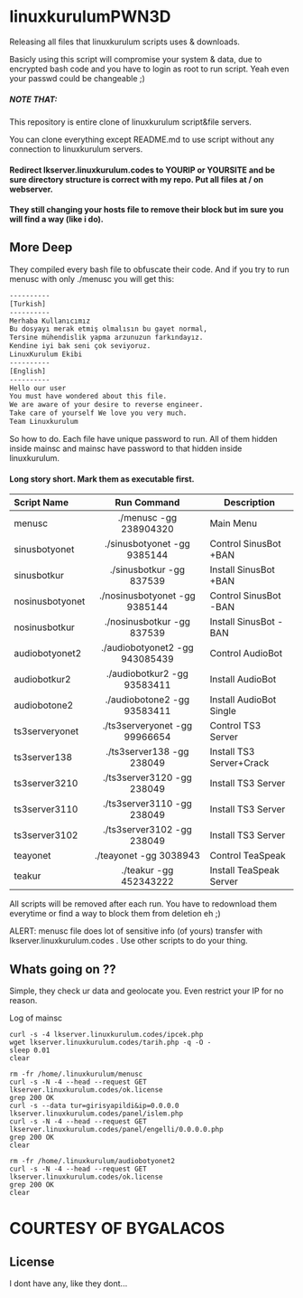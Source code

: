# linuxkurulumPWN3D

Releasing all files that linuxkurulum scripts uses & downloads.

Basicly using this script will compromise your system & data, due to encrypted bash code and you have to login as root to run script. Yeah even your passwd could be changeable ;)

##### NOTE THAT: 

This repository is entire clone of linuxkurulum script&file servers. 

You can clone everything except README.md to use script without any connection to linuxkurulum servers.
 
#### Redirect lkserver.linuxkurulum.codes to YOURIP or YOURSITE and be sure directory structure is correct with my repo. Put all files at / on webserver.

#### They still changing your hosts file to remove their block but im sure you will find a way (like i do).

## More Deep

They compiled every bash file to obfuscate their code. And if you try to run menusc with only ./menusc you will get this:



```bash
----------
[Turkish]
----------
Merhaba Kullanıcımız
Bu dosyayı merak etmiş olmalısın bu gayet normal,
Tersine mühendislik yapma arzunuzun farkındayız.
Kendine iyi bak seni çok seviyoruz.
LinuxKurulum Ekibi
----------
[English]
----------
Hello our user
You must have wondered about this file.
We are aware of your desire to reverse engineer.
Take care of yourself We love you very much.
Team Linuxkurulum

```
So how to do. Each file have unique password to run. All of them hidden inside mainsc and mainsc have password to that hidden inside linuxkurulum.


#### Long story short. Mark them as executable first.

| Script Name  | Run Command  | Description |
| :------------ |:---------------:| -----|
|menusc| ./menusc -gg 238904320|Main Menu|
|sinusbotyonet| ./sinusbotyonet -gg 9385144|Control SinusBot +BAN|
|sinusbotkur| ./sinusbotkur -gg 837539|Install SinusBot +BAN|
|nosinusbotyonet| ./nosinusbotyonet -gg 9385144|Control SinusBot -BAN|
|nosinusbotkur| ./nosinusbotkur -gg 837539|Install SinusBot -BAN|
|audiobotyonet2| ./audiobotyonet2 -gg 943085439|Control AudioBot|
|audiobotkur2| ./audiobotkur2 -gg 93583411|Install AudioBot|
|audiobotone2| ./audiobotone2 -gg 93583411|Install AudioBot Single|
|ts3serveryonet| ./ts3serveryonet -gg 99966654|Control TS3 Server|
|ts3server138| ./ts3server138 -gg 238049|Install TS3 Server+Crack|
|ts3server3210| ./ts3server3120 -gg 238049|Install TS3 Server|
|ts3server3110| ./ts3server3110 -gg 238049|Install TS3 Server|
|ts3server3102| ./ts3server3102 -gg 238049|Install TS3 Server|
|teayonet| ./teayonet -gg 3038943|Control TeaSpeak|
|teakur| ./teakur -gg 452343222|Install TeaSpeak Server|

All scripts will be removed after each run. You have to redownload them everytime or find a way to block them from deletion eh ;)

ALERT: menusc file does lot of sensitive info (of yours) transfer with lkserver.linuxkurulum.codes . Use other scripts to do your thing. 

## Whats going on ??

Simple, they check ur data and geolocate you. Even restrict your IP for no reason.

Log of mainsc

```
curl -s -4 lkserver.linuxkurulum.codes/ipcek.php
wget lkserver.linuxkurulum.codes/tarih.php -q -O -
sleep 0.01
clear

rm -fr /home/.linuxkurulum/menusc
curl -s -N -4 --head --request GET lkserver.linuxkurulum.codes/ok.license
grep 200 OK
curl -s --data tur=girisyapildi&ip=0.0.0.0 lkserver.linuxkurulum.codes/panel/islem.php
curl -s -N -4 --head --request GET lkserver.linuxkurulum.codes/panel/engelli/0.0.0.0.php
grep 200 OK
clear

rm -fr /home/.linuxkurulum/audiobotyonet2
curl -s -N -4 --head --request GET lkserver.linuxkurulum.codes/ok.license
grep 200 OK
clear
```

# COURTESY OF BYGALACOS


## License
I dont have any, like they dont...
